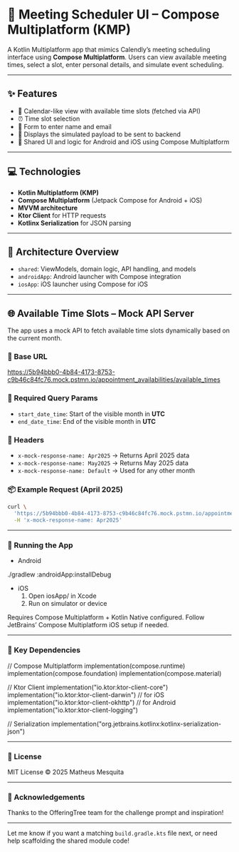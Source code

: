 # 📅 Meeting Scheduler UI – Compose Multiplatform (KMP)

A Kotlin Multiplatform app that mimics Calendly’s meeting scheduling interface using **Compose Multiplatform**. Users can view available meeting times, select a slot, enter personal details, and simulate event scheduling.

---

## ✨ Features

- 📆 Calendar-like view with available time slots (fetched via API)
- ⏰ Time slot selection
- 📝 Form to enter name and email
- 🧾 Displays the simulated payload to be sent to backend
- 🧩 Shared UI and logic for Android and iOS using Compose Multiplatform

---

## 💻 Technologies

- **Kotlin Multiplatform (KMP)**
- **Compose Multiplatform** (Jetpack Compose for Android + iOS)
- **MVVM architecture**
- **Ktor Client** for HTTP requests
- **Kotlinx Serialization** for JSON parsing

---

## 🧠 Architecture Overview

- `shared`: ViewModels, domain logic, API handling, and models
- `androidApp`: Android launcher with Compose integration
- `iosApp`: iOS launcher using Compose for iOS

---

## 🌐 Available Time Slots – Mock API Server

The app uses a mock API to fetch available time slots dynamically based on the current month.

### 🔗 Base URL

https://5b94bbb0-4b84-4173-8753-c9b46c84fc76.mock.pstmn.io/appointment_availabilities/available_times

### 🔖 Required Query Params

- `start_date_time`: Start of the visible month in **UTC**
- `end_date_time`: End of the visible month in **UTC**

### 🧩 Headers

- `x-mock-response-name: Apr2025` → Returns April 2025 data
- `x-mock-response-name: May2025` → Returns May 2025 data
- `x-mock-response-name: Default` → Used for any other month

### 📦 Example Request (April 2025)

```bash
curl \
  'https://5b94bbb0-4b84-4173-8753-c9b46c84fc76.mock.pstmn.io/appointment_availabilities/available_times?start_date_time=2025-04-01T07:00:00&end_date_time=2025-04-30T06:59:59' \
  -H 'x-mock-response-name: Apr2025'
```

---

### 📲 Running the App

- Android

./gradlew :androidApp:installDebug

- iOS
	1.	Open iosApp/ in Xcode
	2.	Run on simulator or device

Requires Compose Multiplatform + Kotlin Native configured. Follow JetBrains’ Compose Multiplatform iOS setup if needed.

---

### 🔧 Key Dependencies

// Compose Multiplatform
implementation(compose.runtime)
implementation(compose.foundation)
implementation(compose.material)

// Ktor Client
implementation("io.ktor:ktor-client-core")
implementation("io.ktor:ktor-client-darwin") // for iOS
implementation("io.ktor:ktor-client-okhttp") // for Android
implementation("io.ktor:ktor-client-logging")

// Serialization
implementation("org.jetbrains.kotlinx:kotlinx-serialization-json")

---

### 📄 License

MIT License © 2025 Matheus Mesquita

---

### 🙌 Acknowledgements

Thanks to the OfferingTree team for the challenge prompt and inspiration!

---

Let me know if you want a matching `build.gradle.kts` file next, or need help scaffolding the shared module code!